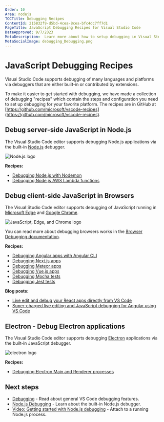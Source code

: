 ```yaml
---
Order: 10
Area: nodejs
TOCTitle: Debugging Recipes
ContentId: 215832f9-d5bd-4cea-8cea-bfc4dc7ff7d1
PageTitle: JavaScript Debugging Recipes for Visual Studio Code
DateApproved: 9/7/2023
MetaDescription:  Learn more about how to setup debugging in Visual Studio Code with debugging recipes
MetaSocialImage: debugging_Debugging.png
---
```

# JavaScript Debugging Recipes

Visual Studio Code supports debugging of many languages and platforms via debuggers that are either built-in or contributed by extensions.

To make it easier to get started with debugging, we have made a collection of debugging "recipes" which contain the steps and configuration you need to set up debugging for your favorite platform. The recipes are in GitHub at [https://github.com/microsoft/vscode-recipes](https://github.com/microsoft/vscode-recipes).

## Debug server-side JavaScript in Node.js

The Visual Studio Code editor supports debugging Node.js applications via the built-in [Node.js](https://nodejs.org/) debugger.

![Node.js logo](images/recipes/nodejs.png)

**Recipes:**

* [Debugging Node.js with Nodemon](https://github.com/microsoft/vscode-recipes/tree/main/nodemon)
* [Debugging Node.js AWS Lambda functions](https://github.com/microsoft/vscode-recipes/tree/main/debugging-lambda-functions)

## Debug client-side JavaScript in Browsers

The Visual Studio Code editor supports debugging of JavaScript running in [Microsoft Edge](https://www.microsoft.com/edge) and [Google Chrome](https://www.google.com/chrome/).

![JavaScript, Edge, and Chrome logo](images/recipes/browsers.png)

You can read more about debugging browsers works in the [Browser Debugging documentation](/docs/nodejs/browser-debugging.md).

**Recipes:**

* [Debugging Angular apps with Angular CLI](https://github.com/microsoft/vscode-recipes/tree/main/Angular-CLI)
* [Debugging Next.js apps](https://github.com/microsoft/vscode-recipes/tree/main/Next-js)
* [Debugging Meteor apps](https://github.com/microsoft/vscode-recipes/tree/main/meteor)
* [Debugging Vue.js apps](https://github.com/microsoft/vscode-recipes/tree/main/vuejs-cli)
* [Debugging Mocha tests](https://github.com/microsoft/vscode-recipes/tree/main/debugging-mocha-tests)
* [Debugging Jest tests](https://github.com/microsoft/vscode-recipes/tree/main/debugging-jest-tests)

**Blog posts**:

* [Live edit and debug your React apps directly from VS Code](https://medium.com/@auchenberg/live-edit-and-debug-your-react-apps-directly-from-vs-code-without-leaving-the-editor-3da489ed905f)
* [Super-charged live editing and JavaScript debugging for Angular using VS Code](https://medium.com/@auchenberg/super-charged-live-editing-and-javascript-debugging-for-angular-using-visual-studio-code-c29da251ec71)

## Electron - Debug Electron applications

The Visual Studio Code editor supports debugging [Electron](https://www.electronjs.org) applications via the built-in JavaScript debugger.

![electron logo](images/recipes/electron.png)

**Recipes:**

* [Debugging Electron Main and Renderer processes](https://github.com/microsoft/vscode-recipes/tree/main/Electron)

## Next steps

* [Debugging](/docs/editor/debugging.md) - Read about general VS Code debugging features.
* [Node.js Debugging](/docs/nodejs/nodejs-debugging.md) - Learn about the built-in Node.js debugger.
* [Video: Getting started with Node.js debugging](https://www.youtube.com/watch?v=2oFKNL7vYV8) - Attach to a running Node.js process.
